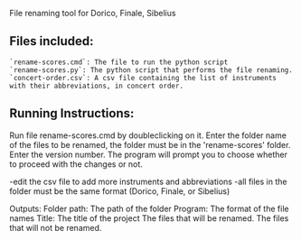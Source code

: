 File renaming tool for Dorico, Finale, Sibelius

## Files included: 
    `rename-scores.cmd`: The file to run the python script
    `rename-scores.py`: The python script that performs the file renaming.
    `concert-order.csv`: A csv file containing the list of instruments with their abbreviations, in concert order.

## Running Instructions:

Run file rename-scores.cmd by doubleclicking on it. 
Enter the folder name of the files to be renamed, the folder must be in the 'rename-scores' folder. 
Enter the version number. 
The program will prompt you to choose whether to proceed with the changes or not. 

-edit the csv file to add more instruments and abbreviations 
-all files in the folder must be the same format (Dorico, Finale, or Sibelius) 

Outputs: 
	Folder path: The path of the folder 
	Program: The format of the file names 
	Title: The title of the project 
	The files that will be renamed. 
	The files that will not be renamed.
